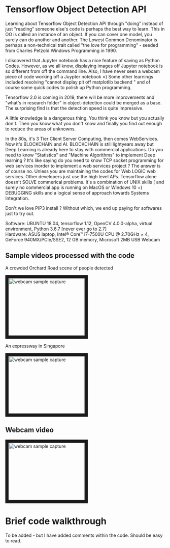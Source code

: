 # Tensorflow Object Detection API 

Learning about Tensorflow Object Detection API through "doing" instead of just "reading" someone else's code is perhaps the best way to learn.  This in OO is called an instance of an object.  If you can cover one model, you surely can do another and another.  The Lowest Common Denominator is perhaps a non-technical trait called "the love for programming" - seeded from Charles Petzold Windows Programming in 1990.

I discovered that Jupyter notebook has a nice feature of saving as Python Codes.  However, as we all know, displaying images off Jupyter notebook is so different from off the command line.  Also, I have never seen a webcam piece of code working off a Juypter notebook =) Some other learnings included resolving "cannot display plt off matplotlib backend " and of course some quick codes to polish up Python programming.  

Tensorflow 2.0 is coming in 2019, there will be more improvements and "what's in research folder" in object-detection could be merged as a base. The surprising find is that the detection speed is quite impressive.

A little knowledge is a dangerous thing.  You think you know but you actually don't. Then you know what you don't know and finally you find out enough to reduce the areas of unknowns.  

In the 80s, it's 3 Tier Client Server Computing, then comes WebServices.  Now it's BLOCKCHAIN and AI.  BLOCKCHAIN is still lightyears away but Deep Learning is already here to stay with commercial applications.  Do you need to know "Statistics" and "Machine Algorithms" to implement Deep learning ?  It's like saying do you need to know TCP socket programming for web services inorder to implement a web services project ?  The answer is of course no. Unless you are maintaining the codes for Web LOGIC web services.  Other developers just use the high level APs.  Tensorflow alone doesn't SOLVE commerical problems.  It's a combination of UNIX skills ( and surely no commercial app is running on MacOS or Windows 10 =) DEBUGGING skills and a logical sense of approach towards Systems Integration. 

Don't we love PIP3 install ? Without which, we end up paying for softwares just to try out.

Software:  UBUNTU 18.04, tensorflow 1.12, OpenCV 4.0.0-alpha, virtual environment, Python 3.6.7 [never ever go to 2.7]  
Hardware:  ASUS laptop, Intel® Core™ i7-7500U CPU @ 2.70GHz × 4, GeForce 940MX/PCIe/SSE2, 12 GB memory, Microsoft 2MB USB Webcam

##  Sample videos processed with the code

A crowded Orchard Road scene of people detected

<a href="http://www.youtube.com/watch?feature=player_embedded&v=uIKENd5VejM" target="_blank"><img src="https://img.youtube.com/vi/uIKENd5VejM/0.jpg" alt="webcam sample capture" width="240" height="180" border="10" /></a>

An expressway in Singapore

<a href="http://www.youtube.com/watch?feature=player_embedded&v=6qMIArxPo3k" target="_blank"><img src="https://img.youtube.com/vi/6qMIArxPo3k/0.jpg" alt="webcam sample capture" width="240" height="180" border="10" /></a>

##  Webcam video
<a href="http://www.youtube.com/watch?feature=player_embedded&v=8pmMGqQKLx0" target="_blank"><img src="https://img.youtube.com/vi/8pmMGqQKLx0/0.jpg" alt="webcam sample capture" width="240" height="180" border="10" /></a>

# Brief code walkthrough

To be added - but I have added comments within the code.  Should be easy to read. 
